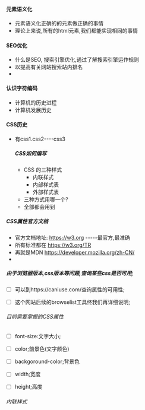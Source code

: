 #### 元素语义化

* 元素语义化正确的的元素做正确的事情
* 理论上来说,所有的html元素,我们都能实现相同的事情



####  SEO优化

* 什么是SEO, 搜索引擎优化,通过了解搜索引擎运作规则
* 以提高有关网站搜索站内排名
* 



#### 认识字符编码 

* 计算机的历史进程
* 计算机发展历史







#### CSS历史

* 有css1.css2----css3

  ##### CSS如何编写

  * CSS 的三种样式
    * 内联样式
    * 内部样式表
    * 外部样式表
  * 三种方式用哪一个?
  * 全部都会用到



##### CSS属性官方文档

* 官方文档地址: https://w3.org  -----最官方,最准确
* 所有标准都在  https://w3.org/TR
* 再就是MDN https://developer.mozilla.org/zh-CN/
* 



##### 由于浏览器版本,css版本等问题,查询某些css是否可用;

- [ ] 可以到https://caniuse.com/查询属性的可用性;
- [ ] 这个网站后续的browselist工具终我们再详细说明;





###### 目前需要掌握的CSS属性

- [ ] font-size:文字大小;
- [ ] color;前景色(文字颜色)
- [ ] backgoround-color;背景色
- [ ] width;宽度
- [ ] height;高度



###### 内联样式

  



